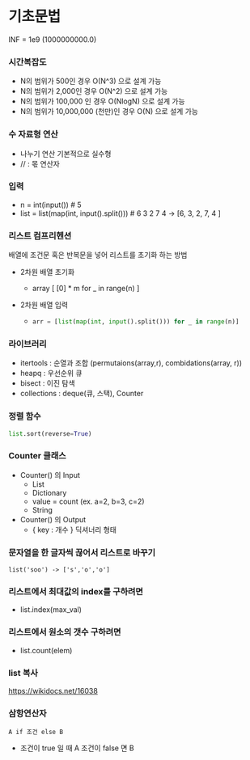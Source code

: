 
# 기초문법

INF = 1e9  (1000000000.0)

### 시간복잡도

- N의 범위가 500인 경우 O(N^3) 으로 설계 가능
- N의 범위가 2,000인 경우 O(N^2) 으로 설계 가능 
- N의 범위가 100,000 인 경우 O(NlogN) 으로 설계 가능
- N의 범위가 10,000,000 (천만)인 경우 O(N) 으로 설계 가능

### 수 자료형 연산

- 나누기 연산 기본적으로 실수형
- // : 몫 연산자



### 입력

- n = int(input()) # 5
- list = list(map(int, input().split())) # 6 3 2 7 4 -> [6, 3, 2, 7, 4 ]



### 리스트 컴프리헨션
배열에 조건문 혹은 반복문을 넣어 리스트를 초기화 하는 방법

- 2차원 배열 초기화
  
  - array [ [0] * m for _ in range(n) ]
  
- 2차원 배열 입력

  - ```python
    arr = [list(map(int, input().split())) for _ in range(n)]
    ```



### 라이브러리

- itertools : 순열과 조합 (permutaions(array,r), combidations(array, r))
- heapq : 우선순위 큐
- bisect : 이진 탐색
- collections : deque(큐, 스택), Counter

### 정렬 함수
```python
list.sort(reverse=True) 
```

### Counter 클래스
- Counter() 의 Input
  - List
  - Dictionary
  - value = count (ex. a=2, b=3, c=2)
  - String
- Counter() 의 Output
  - { key : 개수 } 딕셔너리 형태
  
### 문자열을 한 글자씩 끊어서 리스트로 바꾸기
`list('soo') -> ['s','o','o']`


###  리스트에서 최대값의 index를 구하려면
- list.index(max_val)
### 리스트에서 원소의 갯수 구하려면
- list.count(elem)


### list 복사
https://wikidocs.net/16038 

### 삼항연산자 
`A if 조건 else B`
- 조건이 true 일 때 A 조건이 false 면 B